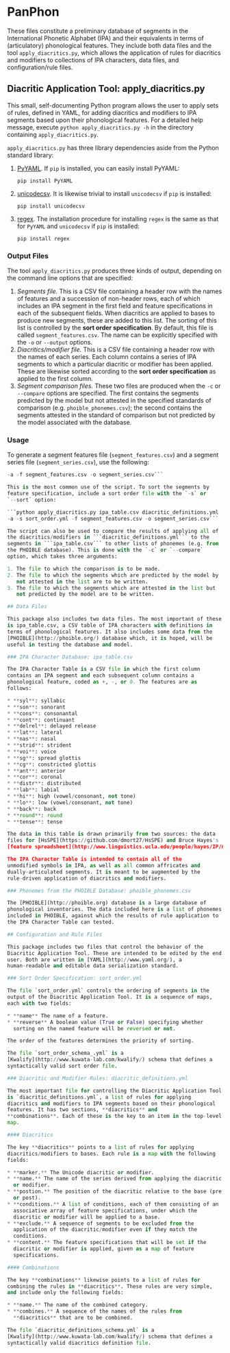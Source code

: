 # PanPhon

These files constitute a preliminary database of segments in the
International Phonetic Alphabet (IPA) and their equivalents in terms of (articulatory) phonological features. They include both data files
and the tool `apply_diacritics.py`, which allows the application of
rules for diacritics and modifiers to collections of IPA characters,
data files, and configuration/rule files.

## Diacritic Application Tool: apply_diacritics.py

This small, self-documenting Python program allows the user to apply
sets of rules, defined in YAML, for adding diacritics and modifiers to
IPA segments based upon their phonological features. For a detailed
help message, execute `python apply_diacritics.py -h` in the directory
containing `apply_diacritics.py`.

`apply_diacritics.py` has three library dependencies aside from the
Python standard library:

1. [PyYAML](http://pyyaml.org/wiki/PyYAML). If `pip` is installed, you
   can easily install PyYAML:

	```pip install PyYAML``` 

2. [unicodecsv](https://pypi.python.org/pypi/unicodecsv/0.9.4). It is
   likewise trivial to install `unicodecsv` if `pip` is installed:

    ```pip install unicodecsv```

3. [regex](https://pypi.python.org/pypi/regex). The installation
   procedure for installing `regex` is the same as that for `PyYAML`
   and `unicodecsv` if `pip` is installed:

   ```pip install regex```


### Output Files
	
The tool `apply_diacritics.py` produces three kinds of output,
depending on the command line options that are specified:

1. *Segments file.* This is a CSV file containing a header row with
   the names of features and a succession of non-header rows, each of
   which includes an IPA segment in the first field and feature
   specifications in each of the subsequent fields. When diacritics
   are applied to bases to produce new segments, these are added to
   this list. The sorting of this list is controlled by the **sort
   order specification**. By default, this file is called
   ```segment_features.csv```. The name can be explicitly specified
   with the `-o` or `--output` options.
2. *Diacritics/modifier file.* This is a CSV file containing a header
   row with the names of each series. Each column contains a series of
   IPA segments to which a particular diacritic or modifier has been
   applied. These are likewise sorted according to the **sort order
   specification** as applied to the first column.
3. *Segment comparison files.* These two files are produced when the
   `-c` or `--compare` options are specified. The first contains the
   segments predicted by the model but not attested in the specified
   standards of comparison (e.g. `phoible_phonemes.csv`); the second
   contains the segments attested in the standard of comparison but
   not predicted by the model associated with the database.

### Usage

To generate a segment features file (```segment_features.csv```) and a
segment series file (```segment_series.csv```), use the following:

```python apply_diacritics.py ipa_table.csv diacritic_definitions.yml
-a -f segment_features.csv -o segment_series.csv```

This is the most common use of the script. To sort the segments by
feature specification, include a sort order file with the `-s` or
`--sort` option:

```python apply_diacritics.py ipa_table.csv diacritic_definitions.yml
-a -s sort_order.yml -f segment_features.csv -o segment_series.csv```

The script can also be used to compare the results of applying all of
the diacritics/modifiers in ```diacritic_definitions.yml``` to the
segments in ```ipa_table.csv``` to other lists of phonemes (e.g. from
the PHOIBLE database). This is done with the `-c` or `--compare`
option, which takes three arguments:

1. The file to which the comparison is to be made.
2. The file to which the segments which are predicted by the model by
   not attested in the list are to be written.
3. The file to which the segments which are attested in the list but
   not predicted by the model are to be written.

## Data Files

This package also includes two data files. The most important of these
is ipa_table.csv, a CSV table of IPA characters with definitions in
terms of phonological features. It also includes some data from the
[PHOIBLE](http://phoible.org/) database which, it is hoped, will be
useful in testing the database and model.

### IPA Character Database: ipa_table.csv

The IPA Character Table is a CSV file in which the first column
contains an IPA segment and each subsequent column contains a
phonological feature, coded as +, -, or 0. The features are as
follows:

* **syl**: syllabic
* **son**: sonorant
* **cons**: consonantal
* **cont**: continuant
* **delrel**: delayed release
* **lat**: lateral
* **nas**: nasal
* **strid**: strident
* **voi**: voice
* **sg**: spread glottis
* **cg**: constricted glottis
* **ant**: anterior
* **cor**: coronal
* **distr**: distributed
* **lab**: labial
* **hi**: high (vowel/consonant, not tone)
* **lo**: low (vowel/consonant, not tone)
* **back**: back
* **round**: round
* **tense**: tense

The data in this table is drawn primarily from two sources: the data
files for [HsSPE](https://github.com/dmort27/HsSPE) and Bruce Hayes's
[feature spreadsheet](http://www.linguistics.ucla.edu/people/hayes/IP/#features).

The IPA Character Table is intended to contain all of the
unmodified symbols in IPA, as well as all common affricates and
dually-articulated segments. It is meant to be augmented by the
rule-driven application of diacritics and modifiers.

### Phonemes from the PHOIBLE Database: phoible_phonemes.csv

The [PHOIBLE](http://phoible.org) database is a large database of
phonological inventories. The data included here is a list of phonemes
included in PHOIBLE, against which the results of rule application to
the IPA Character Table can tested.

## Configuration and Rule Files

This package includes two files that control the behavior of the
Diacritic Application Tool. These are intended to be edited by the end
user. Both are written in [YAML](http://www.yaml.org/), a
human-readable and editable data serialization standard.

### Sort Order Specification: sort_order.yml

The file `sort_order.yml` controls the ordering of segments in the
output of the Diacritic Application Tool. It is a sequence of maps,
each with two fields:

* **name** The name of a feature.
* **reverse** A boolean value (True or False) specifying whether
  sorting on the named feature will be reversed or not.

The order of the features determines the priority of sorting.

The file `sort_order_schema_.yml` is a
[Kwalify](http://www.kuwata-lab.com/kwalify/) schema that defines a
syntactically valid sort order file.

### Diacritic and Modifier Rules: diacritic_definitions.yml

The most important file for controlling the Diacritic Application Tool
is `diacritic_definitions.yml`, a list of rules for applying
diacritics and modifiers to IPA segments based on their phonological
features. It has two sections, **diacritics** and
**combinations**. Each of these is the key to an item in the top-level
map.

#### Diacritics

The key **diacritics** points to a list of rules for applying
diacritics/modifiers to bases. Each rule is a map with the following
fields:

* **marker.** The Unicode diacritic or modifier.
* **name.** The name of the series derived from applying the diacritic
  or modifier.
* **postion.** The position of the diacritic relative to the base (pre
  or post).
* **conditions.** A list of conditions, each of them consisting of an
  associative array of feature specifications, under which the
  diacritic or modifier will be applied to a base.
* **exclude.** A sequence of segments to be excluded from the
  application of the diacritic/modifier even if they match the
  conditions.
* **content.** The feature specifications that will be set if the
  diacritic or modifier is applied, given as a map of feature
  specifications.

#### Combinations

The key **combinations** likewise points to a list of rules for
combining the rules in **diacritics**. These rules are very simple,
and include only the following fields:

* **name.** The name of the combined category.
* **combines.** A sequence of the names of the rules from
  **diacritics** that are to be combined.

The file `diacritic_definitions_schema.yml` is a
[Kwalify](http://www.kuwata-lab.com/kwalify/) schema that defines a
syntactically valid diacritics definition file.
